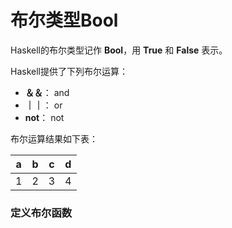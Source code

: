 布尔类型Bool
===================================
Haskell的布尔类型记作 **Bool**，用 **True** 和 **False** 表示。

Haskell提供了下列布尔运算：

+ **＆＆**：   and
+ **｜｜**：   or
+ **not**：  not

布尔运算结果如下表：

a|b|c|d
--|--|--|--
1|2|3|4

### 定义布尔函数
